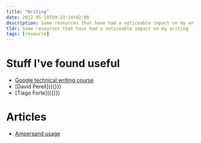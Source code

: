 ```yaml
---
title: "Writing"
date: 2022-05-10T09:23:24+02:00
description: Some resources that have had a noticeable impact on my writing
tldr: Some resources that have had a noticeable impact on my writing
tags: [resource]
---
```


# Stuff I've found useful
- [Google technical writing course](https://developers.google.com/tech-writing)
- [David Perell]({{<ref write-of-passage>}})
- [Tiago Forte]({{<ref tiago-forte>}})

# Articles
- [Ampersand usage](https://www.probizwriters.com/PBW-blog/index.php/ampersand-usage/)

